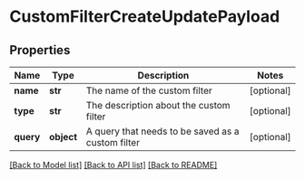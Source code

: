 # CustomFilterCreateUpdatePayload

## Properties
Name | Type | Description | Notes
------------ | ------------- | ------------- | -------------
**name** | **str** | The name of the custom filter | [optional] 
**type** | **str** | The description about the custom filter | [optional] 
**query** | **object** | A query that needs to be saved as a custom filter | [optional] 

[[Back to Model list]](../README.md#documentation-for-models) [[Back to API list]](../README.md#documentation-for-api-endpoints) [[Back to README]](../README.md)

